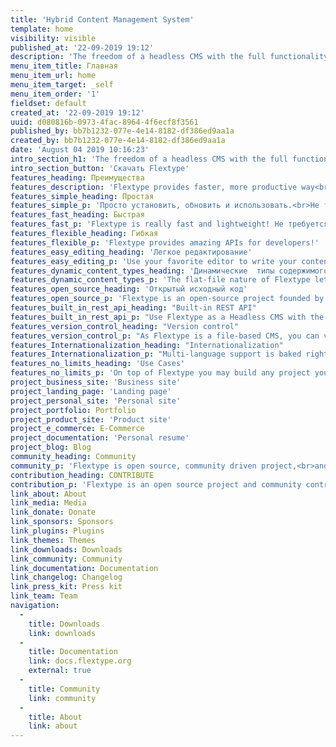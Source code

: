 ```yaml
---
title: 'Hybrid Content Management System'
template: home
visibility: visible
published_at: '22-09-2019 19:12'
description: 'The freedom of a headless CMS with the full functionality of a traditional CMS.'
menu_item_title: Главная
menu_item_url: home
menu_item_target: _self
menu_item_order: '1'
fieldset: default
created_at: '22-09-2019 19:12'
uuid: d080816b-0973-4fac-8964-4f6ecf8f3561
published_by: bb7b1232-077e-4e14-8182-df386ed9aa1a
created_by: bb7b1232-077e-4e14-8182-df386ed9aa1a
date: 'August 04 2019 10:16:23'
intro_section_h1: 'The freedom of a headless CMS with the full functionality of a traditional CMS.'
intro_section_button: 'Скачать Flextype'
features_heading: Преимущества
features_description: 'Flextype provides faster, more productive way<br> for you to build and manage content for any kind of projects.'
features_simple_heading: Простая
features_simple_p: 'Просто установить, обновить и использовать.<br>Не требуется специальной установки, просто скопируйте файлы на ваш сервер!'
features_fast_heading: Быстрая
features_fast_p: 'Flextype is really fast and lightweight! Не требуется базы данных, только файлы!'
features_flexible_heading: Гибкая
features_flexible_p: 'Flextype provides amazing APIs for developers!'
features_easy_editing_heading: 'Легкое редактирование'
features_easy_editing_p: 'Use your favorite editor to write your content or our gorgeous Admin Panel Plugin.'
features_dynamic_content_types_heading: 'Динамические  типы содержимого'
features_dynamic_content_types_p: 'The flat-file nature of Flextype lets you define unlimited custom fields for any of your entries.'
features_open_source_heading: 'Открытый исходный код'
features_open_source_p: 'Flextype is an open-source project founded by Sergey Romanenko and maintained by  Flextype Community.<br>Flextype licensed under the MIT LICENSE<br>to set the world free!'
features_built_in_rest_api_heading: "Built-in REST API"
features_built_in_rest_api_p: "Use Flextype as a Headless CMS with the full power of the Admin Panel.<br> Build a Websites and Apps with a technology you are familiar with."
features_version_control_heading: "Version control"
features_version_control_p: "As Flextype is a file-based CMS, you can version control all content with Git or any other Version Control System."
features_Internationalization_heading: "Internationalization"
features_Internationalization_p: "Multi-language support is baked right into the core. You may integrate your Flextype powered website with any cloud-based solution for localization management, like Crowdin or Transifex."
features_no_limits_heading: 'Use Cases'
features_no_limits_p: 'On top of Flextype you may build any project you want.'
project_business_site: 'Business site'
project_landing_page: 'Landing page'
project_personal_site: 'Personal site'
project_portfolio: Portfolio
project_product_site: 'Product site'
project_e_commerce: E-Commerce
project_documentation: 'Personal resume'
project_blog: Blog
community_heading: Community
community_p: 'Flextype is open source, community driven project,<br>and maintained by community!'
contribution_heading: CONTRIBUTE
contribution_p: 'Flextype is an open source project and community contributions are essential to its growing and success. Contributing to the Flextype is easy and you can give as little or as much time as you want.'
link_about: About
link_media: Media
link_donate: Donate
link_sponsors: Sponsors
link_plugins: Plugins
link_themes: Themes
link_downloads: Downloads
link_community: Community
link_documentation: Documentation
link_changelog: Changelog
link_press_kit: Press kit
link_team: Team
navigation:
  - 
    title: Downloads
    link: downloads
  - 
    title: Documentation
    link: docs.flextype.org
    external: true
  - 
    title: Community
    link: community
  - 
    title: About
    link: about
---
```


